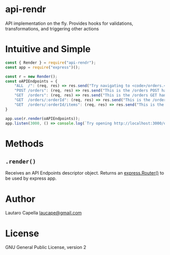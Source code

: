 # api-rendr

API implementation on the fly. Provides hooks for validations, transformations, and triggering other actions

# Intuitive and Simple

```javascript
const { Render } = require("api-rendr");
const app = require("express")();

const r = new Render();
const oAPIEndpoints = {
    "ALL  /": (req, res) => res.send("Try navigating to <code>/orders.</code>"),
    "POST /orders": (req, res) => res.send("This is the /orders POST handler responding."),
    "GET  /orders": (req, res) => res.send("This is the /orders GET handler responding."),
    "GET  /orders/:orderId": (req, res) => res.send("This is the /orders/:orderId GET handler responding."),
    "GET  /orders/:orderId/items": (req, res) => res.send("This is the /orders/:orderId/items GET handler responding.")
}

app.use(r.render(oAPIEndpoints));
app.listen(3000, () => console.log(`Try opening http://localhost:3000/orders`));

```

# Methods

## `.render()`

Receives an API Endpoints descriptor object. Returns an [express.Router()](https://expressjs.com/es/4x/api.html#router) to be used by express app.

# Author

Lautaro Capella <laucape@gmail.com>

# License 

GNU General Public License, version 2

